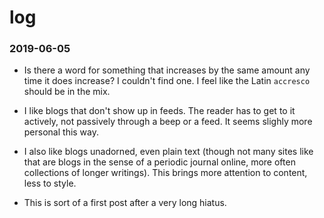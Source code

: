 # log

### 2019-06-05
* Is there a word for something that increases by the same amount any time it does increase?  I couldn't find one.  I feel like the Latin `accresco` should be in the mix.

* I like blogs that don't show up in feeds.  The reader has to get to it actively, not passively through a beep or a feed.  It seems slighly more personal this way.

* I also like blogs unadorned, even plain text (though not many sites like that are blogs in the sense of a periodic journal online, more often collections of longer writings).  This brings more attention to content, less to style.

* This is sort of a first post after a very long hiatus. 